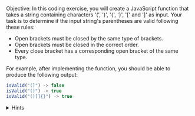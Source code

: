 Objective:
In this coding exercise, you will create a JavaScript function that takes a string containing characters '(', ')', '{', '}', '[' and ']' as input. Your task is to determine if the input string's parentheses are valid following these rules:

- Open brackets must be closed by the same type of brackets.
- Open brackets must be closed in the correct order.
- Every close bracket has a corresponding open bracket of the same type.

For example, after implementing the function, you should be able to produce the following output:

```js
isValid("(]") -> false
isValid("()") -> true
isValid("()[]{}") -> true
``` 

<details>
<summary>Hints</summary>

1. Create a function `isValid(s)` that accepts a string `s` as an argument.
2. Initialize an empty array or a stack to store the open brackets that have not been closed.
3. Iterate through the string using a for loop. For each character:
   - If it is an open bracket, push it onto the stack.
   - If it is a close bracket, check if the stack is not empty and the top of the stack is the corresponding open bracket. If not, return `false`. If it is, remove the open bracket from the stack.
4. After the loop, if the stack is not empty, this means there are open brackets that have not been closed. So, return `false`.
5. If all the checks passed, return `true`.
6. Make sure to isolate the logic for checking matching brackets into a helper function for cleaner code.
7. Call the function with different input strings and log the results using a template literal.

</details>